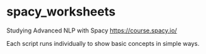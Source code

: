 # spacy_worksheets
Studying Advanced NLP with Spacy
https://course.spacy.io/

Each script runs individually to show basic concepts in simple ways.
